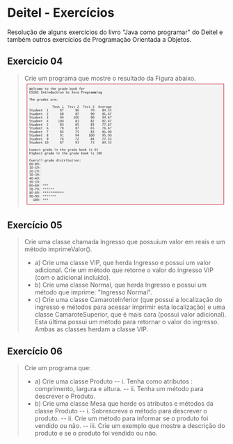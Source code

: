 # Deitel - Exercícios

Resolução de alguns exercícios do livro "Java como programar" do Deitel e também outros exercícios de Programação Orientada a Objetos.

## Exercicio 04
> Crie um programa que mostre o resultado da Figura abaixo.
> ![Imagem do exercício 04!](asset.png "exercício 04")



## Exercício 05
> Crie uma classe chamada Ingresso que possuium valor em reais e um método imprimeValor().
> - a) Crie uma classe VIP, que herda Ingresso e possui um valor adicional. Crie um método que retorne o valor do ingresso VIP (com o   adicional incluído).
> - b) Crie uma classe Normal, que herda Ingresso e possui um método que imprime: "Ingresso Normal".
> - c) Crie uma classe CamaroteInferior (que possui a localização do ingresso e métodos para acessar imprimir esta localização) e uma classe CamaroteSuperior, que é mais cara (possui valor adicional). Esta última possui um método para retornar o valor do ingresso. Ambas as classes herdam a classe VIP.

## Exercício 06
> Crie um programa que: 
> - a) Crie uma classe Produto
> -- i. Tenha como atributos : comprimento, largura e altura.
> -- ii. Tenha um método para descrever o Produto.
> - b) Crie uma classe Mesa que herde os atributos e métodos da classe Produto
> -- i. Sobrescreva o método para descrever o produto.
> -- ii. Crie um método para informar se o produto foi vendido ou não.
> -- iii. Crie um exemplo que mostre a descrição do produto e se o produto foi vendido ou não.
